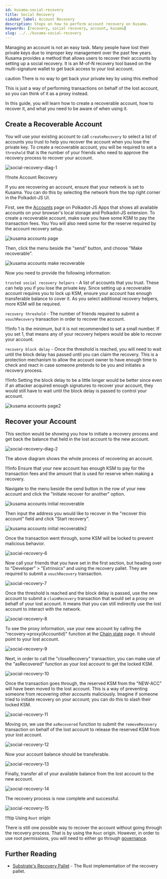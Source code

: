 ```yaml
---
id: kusama-social-recovery
title: Social Recovery
sidebar_label: Account Recovery
description: Steps on how to perform account recovery on Kusama.
keywords: [recovery, social recovery, account, kusama]
slug: ../../kusama-social-recovery
---
```


Managing an account is not an easy task. Many people have lost their private keys due to improper
key management over the past few years. Kusama provides a method that allows users to recover their
accounts by setting up a social recovery. It is an M-of-N recovery tool based on the multi-signature
wallet to get back access to your lost account.

caution There is no way to get back your private key by using this method

This is just a way of performing transactions on behalf of the lost account, so you can think of it
as a proxy instead.



In this guide, you will learn how to create a recoverable account, how to recover it, and what you
need to be aware of when using it.

## Create a Recoverable Account

You will use your existing account to call `createRecovery` to select a list of accounts you trust
to help you recover the account when you lose the private key. To create a recoverable account, you
will be required to set a `threshold` that is the number of your friends who need to approve the
recovery process to recover your account.

![social-recovery-diag-1](../../assets/recovery/social-recovery-diag-1.png)

!!!note Account Recovery

If you are recovering an account, ensure that your network is set to Kusama. You can do this by
selecting the network from the top right corner in the Polkadot-JS UI.



First, see the [Accounts](https://polkadot.js.org/apps/#/accounts) page on Polkadot-JS Apps that
shows all available accounts on your browser's local storage and Polkadot-JS extension. To create a
recoverable account, make sure you have some KSM to pay the transaction fees. You You will also need
some for the reserve required by the account recovery setup.

![kusama accounts page](../../assets/kusama/kusama_social_recovery_accounts_page.png)

Then, click the menu beside the "send" button, and choose "Make recoverable".

![kusama accounts make recoverable](../../assets/kusama/kusama_make_recoverable.png)

Now you need to provide the following information:

`trusted social recovery helpers` - A list of accounts that you trust. These can help you if you
lose the private key. Since setting up a recoverable account requires you to lock up KSM, ensure
your account has enough transferable balance to cover it. As you select additional recovery helpers,
more KSM will be required.

`recovery threshold` - The number of friends required to submit a `vouchRecovery` transaction in
order to recover the account.

!!!info
1 is the minimum, but it is not recommended to set a small number. If you set 1, that means any of
your recovery helpers would be able to recover your account.



`recovery block delay` - Once the threshold is reached, you will need to wait until the block delay
has passed until you can claim the recovery. This is a protection mechanism to allow the account
owner to have enough time to check and react in case someone pretends to be you and initiates a
recovery process.

!!!info
Setting the block delay to be a little longer would be better since even if an attacker acquired
enough signatures to recover your account, they would still have to wait until the block delay is
passed to control your account.



![kusama accounts page2](../../assets/kusama/kusama_make_account_recoverable.png)

## Recover your Account

This section would be showing you how to initiate a recovery process and get back the balance that
held in the lost account to the new account.

![social-recovery-diag-2](../../assets/recovery/social-recovery-diag-2.png)

The above diagram shows the whole process of recovering an account.

!!!info
Ensure that your new account has enough KSM to pay for the transaction fees and the amount that is
used for reserve when making a recovery.



Navigate to the menu beside the send button in the row of your new account and click the "Initiate
recover for another" option.

![kusama accounts initial recoverable](../../assets/kusama/kusama_make_recoverable.png)

Then input the address you would like to recover in the "recover this account" field and click
"Start recovery".

![kusama accounts initial recoverable2](../../assets/kusama/kusama_make_account_initial.png)

Once the transaction went through, some KSM will be locked to prevent malicious behavior.

![social-recovery-6](../../assets/recovery/social-recovery-6.png)

Now call your friends that you have set in the first section, but heading over to "Developer" >
"Extrinsics" and using the recovery pallet. They are required to submit a `vouchRecovery`
transaction.

![social-recovery-7](../../assets/recovery/social-recovery-7.png)

Once the threshold is reached and the block delay is passed, use the new account to submit a
`claimRecovery` transaction that would set a proxy on behalf of your lost account. It means that you
can still indirectly use the lost account to interact with the network.

![social-recovery-8](../../assets/recovery/social-recovery-8.png)

To see the proxy information, use your new account by calling the "recovery->proxy(Accountid)"
function at the [Chain state](https://polkadot.js.org/apps/#/chainstate) page. It should point to
your lost account.

![social-recovery-9](../../assets/recovery/social-recovery-9.png)

Next, in order to call the "closeRecovery" transaction, you can make use of the "asRecovered"
function as your lost account to get the locked KSM.

![social-recovery-10](../../assets/recovery/social-recovery-10.png)

Once the transaction goes through, the reserved KSM from the "NEW-ACC" will have been moved to the
lost account. This is a way of preventing someone from recovering other accounts maliciously.
Imagine if someone tried to initiate recovery on your account; you can do this to slash their locked
KSM.

![social-recovery-11](../../assets/recovery/social-recovery-11.png)

Moving on, we use the `asRecovered` function to submit the `removeRecovery` transaction on behalf of
the lost account to release the reserved KSM from your lost account.

![social-recovery-12](../../assets/recovery/social-recovery-12.png)

Now your account balance should be transferable.

![social-recovery-13](../../assets/recovery/social-recovery-13.png)

Finally, transfer all of your available balance from the lost account to the new account.

![social-recovery-14](../../assets/recovery/social-recovery-14.png)

The recovery process is now complete and successful.

![social-recovery-15](../../assets/recovery/social-recovery-15.png)

!!!tip Using `Root` origin

There is still one possible way to recover the account without going through the recovery process.
That is by using the `Root` origin. However, in order to use root permissions, you will need to
either go through [governance](../../learn/learn-polkadot-opengov.md).



## Further Reading

- [Substrate's Recovery Pallet](https://github.com/paritytech/polkadot-sdk/blob/master/substrate/frame/recovery/src/lib.rs) -
  The Rust implementation of the recovery pallet.
